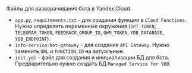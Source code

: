 Файлы для разворачивания бота в Yandex.Cloud.
- `app.py`, `requirements.txt` - для создания функции в `Cloud Functions`. Нужно определить переменные окружения (`GPT_TOKEN`, `TELEGRAM_TOKEN`, `FEEDBACK_GROUP_ID`, `OWM_TOKEN`, `YDB_DATABASE`, `YDB_ENDPOINT`).
- `info-service-bot-gateway` - для создания `API Gateway`. Нужно заменить `URL` и `FUNCTION_ID` на актуальные.
- `init.yql` - файл для создания и инициализации БД для бота. Предварительно нужно создать БД `Managed Service for YDB`.